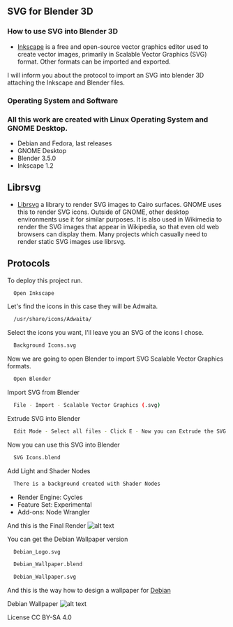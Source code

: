 ## SVG for Blender 3D

### How to use SVG into Blender 3D

- [Inkscape](https://inkscape.org/) is a free and open-source vector graphics editor used to create vector images, primarily in Scalable Vector Graphics (SVG) format. Other formats can be imported and exported.

I will inform you about the protocol to import an SVG into blender 3D attaching the Inkscape and Blender files.

### Operating System and Software
### All this work are created with Linux Operating System and GNOME Desktop.

- Debian and Fedora, last releases
- GNOME Desktop
- Blender 3.5.0
- Inkscape 1.2

## Librsvg
- [Librsvg](https://gitlab.gnome.org/GNOME/librsvg) a library to render SVG images to Cairo surfaces. GNOME uses this to render SVG icons. Outside of GNOME, other desktop environments use it for similar purposes. It is also used in Wikimedia to render the SVG images that appear in Wikipedia, so that even old web browsers can display them. Many projects which casually need to render static SVG images use librsvg.

## Protocols

To deploy this project run.
```bash
  Open Inkscape
```
Let's find the icons in this case they will be Adwaita.
```bash
  /usr/share/icons/Adwaita/
```
Select the icons you want, I'll leave you an SVG of the icons I chose.
```bash
  Background Icons.svg
```
Now we are going to open Blender to import SVG Scalable Vector Graphics formats.
```bash
  Open Blender
```
Import SVG from Blender
```bash
  File - Import - Scalable Vector Graphics (.svg)
```
Extrude SVG into Blender
```bash
  Edit Mode - Select all files - Click E - Now you can Extrude the SVG. 
```
Now you can use this SVG into Blender
```bash
  SVG Icons.blend
```
Add Light and Shader Nodes
```bash
  There is a background created with Shader Nodes
```
- Render Engine: Cycles
- Feature Set: Experimental
- Add-ons: Node Wrangler

And this is the Final Render
![alt text](https://github.com/dnlgalleguillos/SVG-for-Blender-3D/blob/main/Render%20SVG%20for%20Blender.png?raw=true "SVG for Blender 3D")

You can get the Debian Wallpaper version
```bash
  Debian_Logo.svg
```
```bash
  Debian_Wallpaper.blend
```
```bash
  Debian_Wallpaper.svg
```
And this is the way how to design a wallpaper for [Debian](https://wiki.debian.org/DebianArt/Themes/SoftDebian)

Debian Wallpaper
![alt text](https://github.com/dnlgalleguillos/SVG-for-Blender-3D/blob/main/Debian_Wallpaper.png?raw=true "Debian Wallpaper")

License CC BY-SA 4.0
